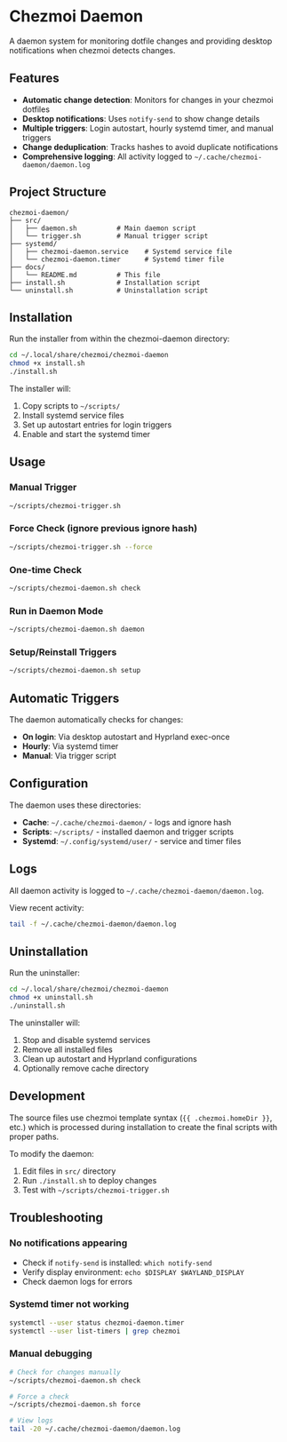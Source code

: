 # Chezmoi Daemon

A daemon system for monitoring dotfile changes and providing desktop notifications when chezmoi detects changes.

## Features

- **Automatic change detection**: Monitors for changes in your chezmoi dotfiles
- **Desktop notifications**: Uses `notify-send` to show change details
- **Multiple triggers**: Login autostart, hourly systemd timer, and manual triggers
- **Change deduplication**: Tracks hashes to avoid duplicate notifications
- **Comprehensive logging**: All activity logged to `~/.cache/chezmoi-daemon/daemon.log`

## Project Structure

```
chezmoi-daemon/
├── src/
│   ├── daemon.sh          # Main daemon script
│   └── trigger.sh         # Manual trigger script
├── systemd/
│   ├── chezmoi-daemon.service    # Systemd service file
│   └── chezmoi-daemon.timer      # Systemd timer file
├── docs/
│   └── README.md          # This file
├── install.sh             # Installation script
└── uninstall.sh           # Uninstallation script
```

## Installation

Run the installer from within the chezmoi-daemon directory:

```bash
cd ~/.local/share/chezmoi/chezmoi-daemon
chmod +x install.sh
./install.sh
```

The installer will:
1. Copy scripts to `~/scripts/`
2. Install systemd service files
3. Set up autostart entries for login triggers
4. Enable and start the systemd timer

## Usage

### Manual Trigger
```bash
~/scripts/chezmoi-trigger.sh
```

### Force Check (ignore previous ignore hash)
```bash
~/scripts/chezmoi-trigger.sh --force
```

### One-time Check
```bash
~/scripts/chezmoi-daemon.sh check
```

### Run in Daemon Mode
```bash
~/scripts/chezmoi-daemon.sh daemon
```

### Setup/Reinstall Triggers
```bash
~/scripts/chezmoi-daemon.sh setup
```

## Automatic Triggers

The daemon automatically checks for changes:
- **On login**: Via desktop autostart and Hyprland exec-once
- **Hourly**: Via systemd timer
- **Manual**: Via trigger script

## Configuration

The daemon uses these directories:
- **Cache**: `~/.cache/chezmoi-daemon/` - logs and ignore hash
- **Scripts**: `~/scripts/` - installed daemon and trigger scripts
- **Systemd**: `~/.config/systemd/user/` - service and timer files

## Logs

All daemon activity is logged to `~/.cache/chezmoi-daemon/daemon.log`.

View recent activity:
```bash
tail -f ~/.cache/chezmoi-daemon/daemon.log
```

## Uninstallation

Run the uninstaller:

```bash
cd ~/.local/share/chezmoi/chezmoi-daemon
chmod +x uninstall.sh
./uninstall.sh
```

The uninstaller will:
1. Stop and disable systemd services
2. Remove all installed files
3. Clean up autostart and Hyprland configurations
4. Optionally remove cache directory

## Development

The source files use chezmoi template syntax (`{{ .chezmoi.homeDir }}`, etc.) which is processed during installation to create the final scripts with proper paths.

To modify the daemon:
1. Edit files in `src/` directory
2. Run `./install.sh` to deploy changes
3. Test with `~/scripts/chezmoi-trigger.sh`

## Troubleshooting

### No notifications appearing
- Check if `notify-send` is installed: `which notify-send`
- Verify display environment: `echo $DISPLAY $WAYLAND_DISPLAY`
- Check daemon logs for errors

### Systemd timer not working
```bash
systemctl --user status chezmoi-daemon.timer
systemctl --user list-timers | grep chezmoi
```

### Manual debugging
```bash
# Check for changes manually
~/scripts/chezmoi-daemon.sh check

# Force a check
~/scripts/chezmoi-daemon.sh force

# View logs
tail -20 ~/.cache/chezmoi-daemon/daemon.log
```